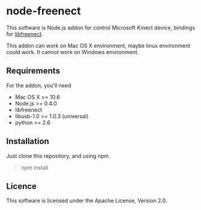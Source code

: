 node-freenect
=============

This software is Node.js addon for control Microsoft Kinect device,
bindings for [libfreenect](https://github.com/OpenKinect/libfreenect).


This addon can work on Mac OS X environment, maybe linux environment could work.
It cannot work on Windows environment.

Requirements
------------

For the addon, you'll need

* Mac OS X >= 10.6
* Node.js >= 0.4.0
* libfreenect
* libusb-1.0 >= 1.0.3 (universal)
* python >= 2.6

Installation
------------

Just clone this repository, and using npm.

> npm install


Licence
-------

This software is licensed under the Apache License, Version 2.0.